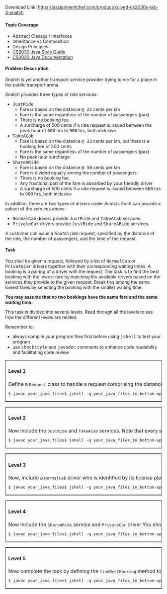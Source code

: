 Download Link: https://assignmentchef.com/product/solved-cs2030s-lab-3-snatch
<br>
<h3></h3>

<h4>Topic Coverage</h4>

<ul>

 <li>Abstract Classes / Interfaces</li>

 <li>Inheritance vs Composition</li>

 <li>Design Principles</li>

 <li><a href="https://www.comp.nus.edu.sg/~cs2030/style/" target="_blank" rel="noopener">CS2030 Java Style Guide</a></li>

 <li><a href="https://www.comp.nus.edu.sg/~cs2030/javadoc/" target="_blank" rel="noopener">CS2030 Java Documentation</a></li>

</ul>

<h4>Problem Description</h4>

<i>Snatch</i> is yet another transport service provider trying to vie for a place in the public transport arena.

<i>Snatch</i> provides three types of ride services:

<ul>

 <li><tt>JustRide</tt>

  <ul>

   <li>Fare is based on the distance <tt>@ 22</tt> cents per km</li>

   <li>Fare is the same regardless of the number of passengers (pax)</li>

   <li>There is no booking fee.</li>

   <li>A surcharge of 500 cents if a ride request is issued between the peak hour of <tt>600</tt> hrs to <tt>900</tt> hrs, both inclusive</li>

  </ul></li>

 <li><tt>TakeACab</tt>

  <ul>

   <li>Fare is based on the distance <tt>@ 33</tt> cents per km, but there is a booking fee of 200 cents</li>

   <li>Fare is the same regardless of the number of passengers (pax)</li>

   <li>No peak hour surcharge</li>

  </ul></li>

 <li><tt>ShareARide</tt>

  <ul>

   <li>Fare is based on the distance <tt>@ 50</tt> cents per km</li>

   <li>Fare is divided equally among the number of passengers</li>

   <li>There is no booking fee.</li>

   <li>Any fractional part of the fare is absorbed by your friendly driver</li>

   <li>A surcharge of 500 cents if a ride request is issued between <tt>600</tt> hrs to <tt>900</tt> hrs, both inclusive</li>

  </ul></li>

</ul>

In addition, there are two types of drivers under <i>Snatch</i>. Each can provide a subset of the services above.

<ul>

 <li><tt>NormalCab</tt> drivers provide <tt>JustRide</tt> and <tt>TakeACab</tt> services.</li>

 <li><tt>PrivateCar</tt> drivers provide <tt>JustRide</tt> and <tt>ShareARide</tt> services.</li>

</ul>

A customer can issue a <i>Snatch</i> ride request, specified by the distance of the ride, the number of passengers, and the time of the request.

<h4>Task</h4>

You shall be given a request, followed by a list of <tt>NormalCab</tt> or <tt>PrivateCar</tt> drivers together with their corresponding waiting times. A booking is a pairing of a driver with the request. The task is to find the best booking with the lowest fare by matching the available drivers based on the services they provide to the given request. Break ties among the same lowest fares by selecting the booking with the smaller waiting time.

<b>You may assume that no two bookings have the same fare and the same waiting time.</b>

This task is divided into several levels. Read through all the levels to see how the different levels are related.

Remember to:

<ul>

 <li>always compile your program files first before using <tt>jshell</tt> to test your program</li>

 <li>use <tt>checkstyle</tt> and <tt>javadoc</tt> comments to enhance code readability and facilitating code review</li>

</ul>




<table border="1" width="900" cellpadding="10">

 <tbody>

  <tr>

   <td><h4>Level 1</h4>Define a <tt>Request</tt> class to handle a request comprising the distance, number of passengers, and time.<pre>$ javac your_java_files$ jshell -q your_java_files_in_bottom-up_dependency_order &lt; test1.jshjshell&gt; new Request(20, 3, 1000)$.. ==&gt; 20km for 3pax @ 1000hrsjshell&gt; new Request(10, 1, 900)$.. ==&gt; 10km for 1pax @ 900hrsjshell&gt; /exit</pre></td>

  </tr>

 </tbody>

</table>

<table border="1" width="900" cellpadding="10">

 <tbody>

  <tr>

   <td><h4>Level 2</h4>Now include the <tt>JustRide</tt> and <tt>TakeACab</tt> services. Note that every service needs to implement the <tt>computeFare</tt> method that returns the fare in cents.<pre>$ javac your_java_files$ jshell -q your_java_files_in_bottom-up_dependency_order &lt; test2.jshjshell&gt; new JustRide()$.. ==&gt; JustRidejshell&gt; new JustRide().computeFare(new Request(20, 3, 1000))$.. ==&gt; 440jshell&gt; new JustRide().computeFare(new Request(10, 1, 900))$.. ==&gt; 720jshell&gt; new TakeACab()$.. ==&gt; TakeACabjshell&gt; new TakeACab().computeFare(new Request(20, 3, 1000))$.. ==&gt; 860jshell&gt; new TakeACab().computeFare(new Request(10, 1, 900))$.. ==&gt; 530jshell&gt; /exit</pre></td>

  </tr>

 </tbody>

</table>

<table border="1" width="900" cellpadding="10">

 <tbody>

  <tr>

   <td><h4>Level 3</h4>Now, include a <tt>NormalCab</tt> driver who is identified by its license plate number (a string) and the passenger waiting time in minutes.Then, add a <tt>Booking</tt> class that takes in a driver and a request. From the services that a driver provides, the best service with the lowest fare is selected.Two bookings may be compared using their computed fares; if both fares are the same, prefer the one with the shorter waiting time.<pre>$ javac your_java_files$ jshell -q your_java_files_in_bottom-up_dependency_order &lt; test3.jshjshell&gt; new NormalCab("SHA1234", 5)$.. ==&gt; SHA1234 (5 mins away) NormalCabjshell&gt; new Booking(new NormalCab("SHA1234", 5), new Request(20, 3, 1000))$.. ==&gt; $4.40 using SHA1234 (5 mins away) NormalCab (JustRide)jshell&gt; new NormalCab("SHA2345", 10)$.. ==&gt; SHA2345 (10 mins away) NormalCabjshell&gt; new Booking(new NormalCab("SHA2345", 10), new Request(10, 1, 900))$.. ==&gt; $5.30 using SHA2345 (10 mins away) NormalCab (TakeACab)jshell&gt; Booking b1 = new Booking(new NormalCab("SHA2345", 10), new Request(10, 1, 900))jshell&gt; Booking b2 = new Booking(new NormalCab("SHA2345", 10), new Request(10, 1, 900))jshell&gt; b1.compareTo(b2) == 0$.. ==&gt; truejshell&gt; Booking b3 = new Booking(new NormalCab("SHA1234", 5), new Request(10, 1, 900))jshell&gt; Booking b4 = new Booking(new NormalCab("SHA2345", 10), new Request(10, 1, 900))jshell&gt; b3.compareTo(b4) &lt; 0$.. ==&gt; truejshell&gt; /exit</pre></td>

  </tr>

 </tbody>

</table>

<table border="1" width="900" cellpadding="10">

 <tbody>

  <tr>

   <td><h4>Level 4</h4>Now include the <tt>ShareARide</tt> service and <tt>PrivateCar</tt> driver.You should aim to make the <tt>Booking</tt> class general such that it does not need to check for any invalid pairing, say between <tt>PrivateCar</tt> driver and <tt>TakeACab</tt> service. If you have designed your program appropriately, then extending your program with additional drivers and services would not require any modification to existing classes.<pre>$ javac your_java_files$ jshell -q your_java_files_in_bottom-up_dependency_order &lt; test4.jshjshell&gt; new ShareARide()$.. ==&gt; ShareARidejshell&gt; new PrivateCar("SMA7890", 5)$.. ==&gt; SMA7890 (5 mins away) PrivateCarjshell&gt; new Booking(new PrivateCar("SMA7890", 5), new Request(20, 3, 1000))$.. ==&gt; $3.33 using SMA7890 (5 mins away) PrivateCar (ShareARide)jshell&gt; new PrivateCar("SLA5678", 10)$.. ==&gt; SLA5678 (10 mins away) PrivateCarjshell&gt; new Booking(new PrivateCar("SLA5678", 10), new Request(10, 1, 900))$.. ==&gt; $7.20 using SLA5678 (10 mins away) PrivateCar (JustRide)jshell&gt; Booking b1 = new Booking(new PrivateCar("SMA7890", 5), new Request(10, 1, 900))jshell&gt; Booking b2 = new Booking(new PrivateCar("SLA5678", 10), new Request(10, 1, 900))jshell&gt; b1.compareTo(b2) &lt; 0$.. ==&gt; truejshell&gt; /exit</pre></td>

  </tr>

 </tbody>

</table>

<table border="1" width="900" cellpadding="10">

 <tbody>

  <tr>

   <td><h4>Level 5</h4>Now complete the task by defining the <tt>findBestBooking</tt> method to return the best booking given a request, and an array of drivers with their waiting times. Save the method in the file <tt>level5.jsh</tt>.<b>Assume that no two bookings have the same fare and the same waiting time.</b><pre>$ javac your_java_files$ jshell -q your_java_files_in_bottom-up_dependency_order level5.jsh &lt; test5.jshjshell&gt; findBestBooking(new Request(20, 3, 1000),    ...&gt; new Driver[]{new NormalCab("SHA1234", 5), new PrivateCar("SMA7890", 10)})$.. ==&gt; $3.33 using SMA7890 (10 mins away) PrivateCar (ShareARide)jshell&gt; findBestBooking(new Request(10, 1, 900),    ...&gt; new Driver[]{new NormalCab("SHA1234", 5), new PrivateCar("SMA7890", 10)})$.. ==&gt; $5.30 using SHA1234 (5 mins away) NormalCab (TakeACab)</pre></td>

  </tr>

 </tbody>

</table>